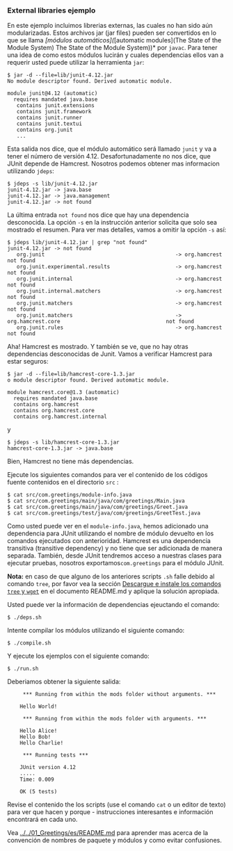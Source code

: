 ### External libraries ejemplo

En este ejemplo incluimos librerias externas, las cuales no han sido aún modularizadas.
Estos archivos jar (jar files) pueden ser convertidos en lo que se llama *[módulos automáticos](*[automatic modules](The State of the Module System) The State of the Module System))* por `javac`.
Para tener una idea de como estos módulos lucirán y cuales dependencias ellos van a requerir usted puede utilizar la herramienta `jar`:

    $ jar -d --file=lib/junit-4.12.jar
    No module descriptor found. Derived automatic module.
    
    module junit@4.12 (automatic)
      requires mandated java.base
       contains junit.extensions
       contains junit.framework
       contains junit.runner
       contains junit.textui
       contains org.junit
       ...

Esta salida nos dice, que el módulo automático será llamado `junit`  y va a tener el número de versión 4.12.
Desafortunadamente no nos dice, que JUnit depende de Hamcrest.
Nosotros podemos obtener mas informacion utilizando `jdeps`:

    $ jdeps -s lib/junit-4.12.jar 
    junit-4.12.jar -> java.base
    junit-4.12.jar -> java.management
    junit-4.12.jar -> not found

La última entrada `not found` nos dice que hay una dependencia desconocida.
La opción `-s` en la instrucción anterior solicita que solo sea mostrado el resumen.
Para ver mas detalles, vamos a omitir la opción `-s` así:

    $ jdeps lib/junit-4.12.jar | grep "not found"
    junit-4.12.jar -> not found
       org.junit                                          -> org.hamcrest                                       not found
       org.junit.experimental.results                     -> org.hamcrest                                       not found
       org.junit.internal                                 -> org.hamcrest                                       not found
       org.junit.internal.matchers                        -> org.hamcrest                                       not found
       org.junit.matchers                                 -> org.hamcrest                                       not found
       org.junit.matchers                                 -> org.hamcrest.core                                  not found
       org.junit.rules                                    -> org.hamcrest                                       not found


Aha! Hamcrest es mostrado. Y también  se ve, que no hay otras dependencias desconocidas de Junit. Vamos a verificar Hamcrest para estar seguros:

    $ jar -d --file=lib/hamcrest-core-1.3.jar
    o module descriptor found. Derived automatic module.
    
    module hamcrest.core@1.3 (automatic)
      requires mandated java.base
      contains org.hamcrest
      contains org.hamcrest.core
      contains org.hamcrest.internal

y

    $ jdeps -s lib/hamcrest-core-1.3.jar
    hamcrest-core-1.3.jar -> java.base

Bien, Hamcrest no tiene más dependencias.

Ejecute los siguientes comandos para ver el contenido de los códigos fuente contenidos en el directorio `src` :

    $ cat src/com.greetings/module-info.java
    $ cat src/com.greetings/main/java/com/greetings/Main.java
    $ cat src/com.greetings/main/java/com/greetings/Greet.java
    $ cat src/com.greetings/test/java/com/greetings/GreetTest.java 

Como usted puede ver en el `module-info.java`, hemos adicionado una dependencia para JUnit utilizando el nombre de módulo devuelto en los comandos ejecutados con anterioridad.
Hamcrest es una dependencia transitiva (transitive dependency) y no tiene que ser adicionada de manera separada.
También, desde JUnit tendremos acceso a nuestras clases para ejecutar pruebas, nosotros exportamos`com.greetings` para el módulo JUnit.


**Nota:** en caso de que alguno de los anteriores scripts `.sh` falle debido al comando `tree`, por favor vea la sección [Descargue e instale los comandos `tree` y `wget`](../../../es/README.md) en el documento README.md y aplique la solución apropiada.

Usted puede ver la información de dependencias ejeuctando el comando:

    $ ./deps.sh

Intente compilar los módulos utilizando el siguiente comando:

    $ ./compile.sh
    
Y ejecute los ejemplos con el siguiente comando:
    
    $ ./run.sh
    
Deberiamos obtener la siguiente salida:

```
     *** Running from within the mods folder without arguments. *** 
    
    Hello World!
    
     *** Running from within the mods folder with arguments. *** 
    
    Hello Alice!
    Hello Bob!
    Hello Charlie!
    
     *** Running tests *** 
    
    JUnit version 4.12
    .....
    Time: 0.009
    
    OK (5 tests)

```
    
Revise el contenido the los scripts (use el comando `cat` o un editor de texto) para ver que hacen y porque - instrucciones interesantes e información encontrará en cada uno.

Vea [../../01_Greetings/es/README.md](../../01_Greetings/es/README.md) para aprender mas acerca de la convención de nombres de paquete y módulos y como evitar confusiones.
